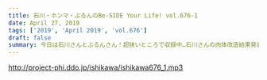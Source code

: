 ```yaml
---
title: 石川・ホンマ・ぶるんのBe-SIDE Your Life! vol.676-1
date: April 27, 2019
tags: ['2019', 'April 2019', 'vol.676']
draft: false
summary: 今日は石川さんとぶるんさん！超狭いところで収録中…石川さんの肉体改造結果発表!!MIURA
---
```


http://project-phi.ddo.jp/ishikawa/ishikawa676_1.mp3